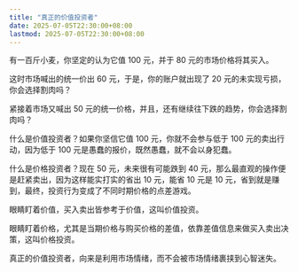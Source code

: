 ```yaml
---
title: "真正的价值投资者"
date: 2025-07-05T22:30:00+08:00
lastmod: 2025-07-05T22:30:00+08:00
---
```


有一百斤小麦，你坚定的认为它值 100 元，并于 80 元的市场价格将其买入。

这时市场喊出的统一价出 60 元，于是，你的账户就出现了 20 元的未实现亏损，你会选择割肉吗？

紧接着市场又喊出 50 元的统一价格，并且，还有继续往下跌的趋势，你会选择割肉吗？

什么是价值投资者？如果你坚信它值 100 元，你就不会参与低于 100 元的卖出行动，因为低于 100 元是愚蠢的报价，既然愚蠢，就不会以身犯蠢。

什么是价格投资者？现在 50 元，未来很有可能跌到 40 元，那么最直观的操作便是赶紧卖出，因为这样能实打实的省出 10 元，能省 10 元是 10 元，省到就是赚到，最终，投资行为变成了不同时期价格的点差游戏。

眼睛盯着价值，买入卖出皆参考于价值，这叫价值投资。

眼睛盯着价格，尤其是当期价格与购买价格的差值，依靠差值信息来做买入卖出决策，这叫价格投资。

真正的价值投资者，向来是利用市场情绪，而不会被市场情绪裹挟到心智迷失。